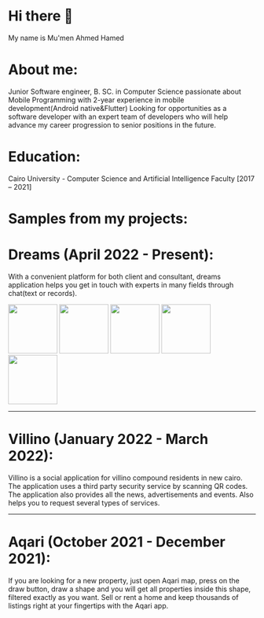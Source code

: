 # Hi there 👋
My name is Mu'men Ahmed Hamed

# About me:
Junior Software engineer, B. SC. in Computer Science passionate about Mobile Programming with 2-year experience in mobile development(Android native&Flutter) Looking for opportunities as a software developer with an expert team of developers who will help advance my career progression to senior positions in the future.

# Education:
Cairo University - Computer Science and Artificial Intelligence Faculty [2017 – 2021]

# Samples from my projects:
# Dreams (April 2022 - Present):
 With a convenient platform for both client and consultant, dreams application helps you get in touch with experts in many fields through chat(text or records). 
 <p float="left">
  <img src="https://i.ibb.co/mXdZhDy/1.png" width="100" />
  <img src="https://i.ibb.co/ctx3t5h/1.png" width="100" />
  <img src="https://i.ibb.co/chJtQHn/1.png" width="100" />
  <img src="https://i.ibb.co/L8YfRQs/1.png" width="100" />
  <img src="https://i.ibb.co/WkgFLDC/1.png" width="100" />
</p>

___

# Villino (January 2022 - March 2022):
Villino is a social application for villino compound residents in new cairo. The application uses a third party security service by scanning QR codes. The application also provides all the news, advertisements and events. Also helps you to request several types of services.
___
# Aqari (October 2021 - December 2021):
If you are looking for a new property, just open Aqari map, press on the draw button, draw a shape and you will get all properties inside this shape, filtered exactly as you want. Sell or rent a home and keep thousands of listings right at your fingertips with the Aqari app. 
<!--
**mumenahmed1811/mumenahmed1811** is a ✨ _special_ ✨ repository because its `README.md` (this file) appears on your GitHub profile.

Here are some ideas to get you started:

- 🔭 I’m currently working on Flutter Framework and developing both Android ans Ios applications with line of code
- 🌱 I’m currently learning ...
- 👯 I’m looking to collaborate on ...
- 🤔 I’m looking for help with ...
- 💬 Ask me about ...
- 📫 How to reach me: ...
- 😄 Pronouns: ...
- ⚡ Fun fact: ...
-->
